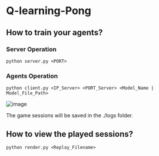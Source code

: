 # Q-learning-Pong

## How to train your agents?
### Server Operation
`python server.py <PORT>`

### Agents Operation
`python client.py <IP_Server> <PORT_Server> <Model_Name | Model_File_Path>`

![image](https://github.com/vikpascual/Q-learning-Pong/assets/44240169/0e089e3d-b11d-4600-92d9-eb8de9f8aac3)

The game sessions will be saved in the ./logs folder.

## How to view the played sessions?
`python render.py <Replay_Filename>`
